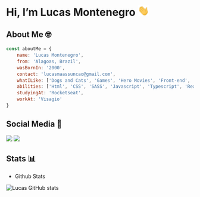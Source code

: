 # Hi, I’m Lucas Montenegro <img  src="https://raw.githubusercontent.com/ABSphreak/ABSphreak/master/gifs/Hi.gif" width="30px"></h1> 
## About Me 🤓

```javascript
const aboutMe = {
    name: 'Lucas Montenegro',
    from: 'Alagoas, Brazil',
    wasBornIn: '2000',
    contact: 'lucasmaassuncao@gmail.com',
    whatILike: ['Dogs and Cats', 'Games', 'Hero Movies', 'Front-end', 'Technology'],
    abilities: ['Html', 'CSS', 'SASS', 'Javascript', 'Typescript', 'ReactJS', 'NextJS'],
    studyingAt: 'Rocketseat',
    workAt: 'Visagio'
}
```

## Social Media 💬

<a href="https://www.linkedin.com/in/lucas-montenegro-andrade-assun%C3%A7%C3%A3o-3720391a0/"><img src="https://cdn2.iconfinder.com/data/icons/social-media-2285/512/1_Linkedin_unofficial_colored_svg-128.png" width="30"></a> <a href="https://www.instagram.com/lucas_montenegro_aa/"><img src="https://cdn2.iconfinder.com/data/icons/social-icons-33/128/Instagram-256.png" width="30"></a>

## Stats 📊

- Github Stats

![Lucas GitHub stats](https://github-readme-stats.vercel.app/api?username=lucas-montenegro&show_icons=true&theme=cobalt)

<!---
lucas-montenegro/lucas-montenegro is a ✨ special ✨ repository because its `README.md` (this file) appears on your GitHub profile.
You can click the Preview link to take a look at your changes.
--->
